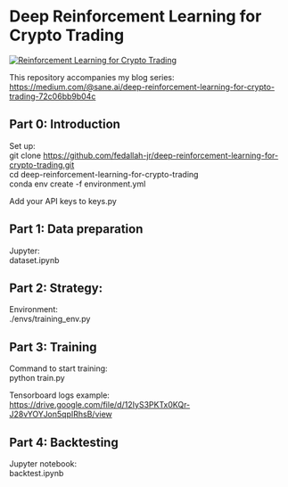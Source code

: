 # Deep Reinforcement Learning for Crypto Trading
[![Reinforcement Learning for Crypto Trading](https://github.com/xkaple00/deep-reinforcement-learning-for-crypto-trading/assets/40427300/56adbcde-e049-424c-b2df-9719405de023)](https://www.youtube.com/watch?v=elY9TdrdpgI)

This repository accompanies my blog series: https://medium.com/@sane.ai/deep-reinforcement-learning-for-crypto-trading-72c06bb9b04c <br />


## Part 0: Introduction
Set up: <br />
git clone https://github.com/fedallah-jr/deep-reinforcement-learning-for-crypto-trading.git <br />
cd deep-reinforcement-learning-for-crypto-trading <br />
conda env create -f environment.yml <br />

Add your API keys to keys.py <br />

## Part 1: Data preparation
Jupyter: <br />
dataset.ipynb <br />

## Part 2: Strategy:
Environment: <br />
./envs/training_env.py <br />

## Part 3: Training
Command to start training: <br />
python train.py <br />

Tensorboard logs example: <br />
https://drive.google.com/file/d/12IyS3PKTx0KQr-J28vYOYJon5qpIRhsB/view <br />

## Part 4: Backtesting
Jupyter notebook: <br />
backtest.ipynb <br />
